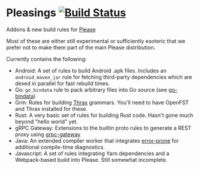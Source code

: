# Pleasings [![Build Status](https://circleci.com/gh/thought-machine/pleasings.svg?style=shield)](https://circleci.com/gh/thought-machine/pleasings)
Addons &amp; new build rules for [Please](https://github.com/thought-machine/please)

Most of these are either still experimental or sufficiently esoteric that we prefer not to make them
part of the main Please distribution.

Currently contains the following:
 * Android: A set of rules to build Android .apk files. Includes an `android_maven_jar` rule for fetching third-party
   dependencies which are dexed in parallel for fast rebuild times.
 * Go: `go_bindata` rule to pack arbitrary files into Go source (see [go-bindata](https://github.com/jteeuwen/go-bindata))
 * Grm: Rules for building [Thrax](http://www.openfst.org/twiki/bin/view/GRM/Thrax) grammars.
   You'll need to have OpenFST and Thrax installed for these.
 * Rust: A very basic set of rules for building Rust code. Hasn't gone much beyond "hello world" yet.
 * gRPC Gateway: Extensions to the builtin proto rules to generate a REST proxy using
   [grpc-gateway](https://github.com/grpc-ecosystem/grpc-gateway)
 * Java: An extended compiler worker that integrates
   [error-prone](https://github.com/google/error-prone) for additional compile-time diagnostics.
 * Javascript: A set of rules integrating Yarn dependencies and a Webpack-based build into Please.
   Still somewhat incomplete.
